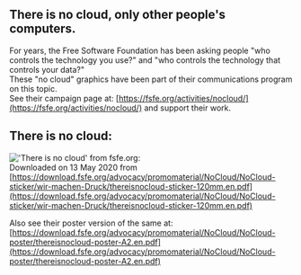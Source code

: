 There is no cloud, only other people's computers.
------------------------------------------------

For years, the Free Software Foundation has been asking people "who controls the technology you use?" and "who controls the technology that controls your data?"  
These "no cloud" graphics have been part of their communications program on this topic.  
See their campaign page at: [https://fsfe.org/activities/nocloud/](https://fsfe.org/activities/nocloud/) and support their work.  

## There is no cloud:  
!['There is no cloud' from fsfe.org:](https://github.com/mccright/rand-notes/blob/master/images/ThereIsNoCloud-sticker-fsfe.org.jpg "There is no cloud")  
Downloaded on 13 May 2020 from [https://download.fsfe.org/advocacy/promomaterial/NoCloud/NoCloud-sticker/wir-machen-Druck/thereisnocloud-sticker-120mm.en.pdf](https://download.fsfe.org/advocacy/promomaterial/NoCloud/NoCloud-sticker/wir-machen-Druck/thereisnocloud-sticker-120mm.en.pdf)  

Also see their poster version of the same at:
[https://download.fsfe.org/advocacy/promomaterial/NoCloud/NoCloud-poster/thereisnocloud-poster-A2.en.pdf](https://download.fsfe.org/advocacy/promomaterial/NoCloud/NoCloud-poster/thereisnocloud-poster-A2.en.pdf)  
